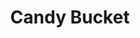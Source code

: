 ---
layout: item
raw_url: https://prdwebappstorage.blob.core.windows.net/kansaspattons/images/gallery-2009-10-31/img59463.jpg
thumb_url: https://prdwebappstorage.blob.core.windows.net/kansaspattons/images/gallery-2009-10-28/thumb_img59463.jpg
index: 18
title: Candy Bucket
---